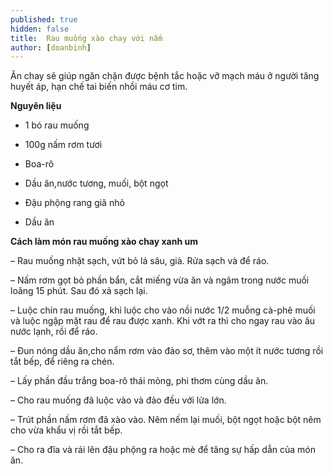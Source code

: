 ```yaml
---
published: true
hidden: false
title:  Rau muống xào chay với nấm
author: [doanbinh] 
---
```

Ăn chay sẽ giúp ngăn chặn được bệnh tắc hoặc vỡ mạch máu ở người tăng huyết áp, hạn chế tai biến nhồi máu cơ tim.

**Nguyên liệu**

+ 1 bó rau muống

+ 100g nấm rơm tươi

+ Boa-rô

+ Dầu ăn,nước tương, muối, bột ngọt

+ Đậu phộng rang giã nhỏ

+ Dầu ăn

**Cách làm món rau muống xào chay xanh um**

– Rau muống nhặt sạch, vứt bỏ lá sâu, già. Rửa sạch và để ráo.

– Nấm rơm gọt bỏ phần bẩn, cắt miếng vừa ăn và ngâm trong nước muối loãng 15 phút. Sau đó xả sạch lại.

– Luộc chín rau muống, khi luộc cho vào nồi nước 1/2 muỗng cà-phê muối và luộc ngập mặt rau để rau được xanh. Khi vớt ra thì cho ngay rau vào âu nước lạnh, rồi để ráo.

– Đun nóng dầu ăn,cho nẩm rơm vào đảo sơ, thêm vào một ít nước tương rồi tắt bếp, để riêng ra chén.

– Lấy phần đầu trắng boa-rô thái mỏng, phi thơm cùng dầu ăn.

– Cho rau muống đã luộc vào và đảo đều với lửa lớn.

– Trút phần nấm rơm đã xào vào. Nêm nếm lại muối, bột ngọt hoặc bột nêm cho vừa khẩu vị rồi tắt bếp.

– Cho ra đĩa và rải lên đậu phộng ra hoặc mè để tăng sự hấp dẫn của món ăn.